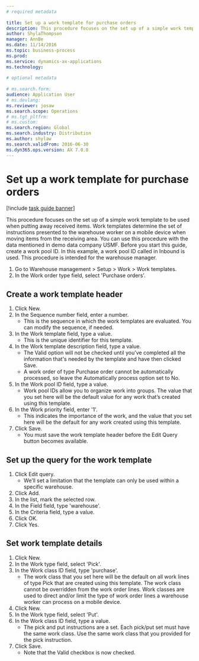 ```yaml
--- 
# required metadata 
 
title: Set up a work template for purchase orders
description: This procedure focuses on the set up of a simple work template to be used when putting away received items. 
author: ShylaThompson
manager: AnnBe 
ms.date: 11/14/2016
ms.topic: business-process 
ms.prod:  
ms.service: dynamics-ax-applications 
ms.technology:  
 
# optional metadata 
 
# ms.search.form:   
audience: Application User 
# ms.devlang:  
ms.reviewer: josaw
ms.search.scope: Operations 
# ms.tgt_pltfrm:  
# ms.custom:  
ms.search.region: Global
ms.search.industry: Distribution
ms.author: shylaw
ms.search.validFrom: 2016-06-30 
ms.dyn365.ops.version: AX 7.0.0 
---
```

# Set up a work template for purchase orders

[!include [task guide banner](../../includes/task-guide-banner.md)]

This procedure focuses on the set up of a simple work template to be used when putting away received items. Work templates determine the set of instructions presented to the warehouse worker on a mobile device when moving items from the receiving area. You can use this procedure with the data mentioned in demo data company USMF. Before you start this guide, create a work pool ID. In this example, a work pool ID called in Inbound is used. This procedure is intended for the warehouse manager.

1. Go to Warehouse management > Setup > Work > Work templates.
2. In the Work order type field, select 'Purchase orders'.

## Create a work template header
1. Click New.
2. In the Sequence number field, enter a number.
    * This is the sequence in which the work templates are evaluated. You can modify the sequence, if needed.  
3. In the Work template field, type a value.
    * This is the unique identifier for this template.  
4. In the Work template description field, type a value.
    * The Valid option will not be checked until you’ve completed all the information that's needed by the template and have then clicked Save.  
    * A work order of type Purchase order cannot be automatically processed, so leave the  Automatically process option set to No.  
5. In the Work pool ID field, type a value.
    * Work pool IDs allow you to organize work into groups. The value that you set here will be the default value for any work that’s created using this template.  
6. In the Work priority field, enter '1'.
    * This indicates the importance of the work, and the value that you set here will be the default for any work created using this template.  
7. Click Save.
    * You must save the work template header before the Edit Query button becomes available.  

## Set up the query for the work template
1. Click Edit query.
    * We’ll set a limitation that the template can only be used within a specific warehouse.  
2. Click Add.
3. In the list, mark the selected row.
4. In the Field field, type 'warehouse'.
5. In the Criteria field, type a value.
6. Click OK.
7. Click Yes.

## Set work template details
1. Click New.
2. In the Work type field, select 'Pick'.
3. In the Work class ID field, type 'purchase'.
    * The work class that you set here will be the default on all work lines of type Pick that are created using this template. The work class cannot be overridden from the work order lines. Work classes are used to direct and/or limit the type of work order lines a warehouse worker can process on a mobile device.  
4. Click New.
5. In the Work type field, select 'Put'.
6. In the Work class ID field, type a value.
    * The pick and put instructions are a set. Each pick/put set must have the same work class. Use the same work class that you provided for the pick instruction.  
7. Click Save.
    * Note that the Valid checkbox is now checked.  

